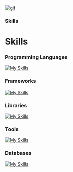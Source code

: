[![gif](gif2.gif)](https://github.com/Prince-GH/Prince-GH/blob/main/index.html)
### Skills

<p align="left">

# Skills
### Programming Languages
[![My Skills](https://skillicons.dev/icons?i=c,cpp,java,html,css,javascript,php,md,arduino)](https://skillicons.dev)

### Frameworks
[![My Skills](https://skillicons.dev/icons?i=bootstrap,react,express,nodejs)](https://skillicons.dev)

### Libraries
[![My Skills](https://skillicons.dev/icons?i=vite)](https://skillicons.dev)

### Tools
[![My Skills](https://skillicons.dev/icons?i=github,git,figma,vscode)](https://skillicons.dev)

### Databases
[![My Skills](https://skillicons.dev/icons?i=mysql,mongodb)](https://skillicons.dev)




